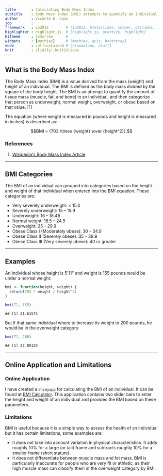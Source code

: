```yaml
---
title       : Calculating Body Mass Index
subtitle    : Body Mass Index (BMI) attempts to quantify an individual's tissue mass
author      : Vicente E. Cano
job         :
framework   : io2012        # {io2012, html5slides, shower, dzslides, ...}
highlighter : highlight.js  # {highlight.js, prettify, highlight}
hitheme     : tomorrow      #
widgets     : [mathjax]     # {mathjax, quiz, bootstrap}
mode        : selfcontained # {standalone, draft}
knit        : slidify::knit2slides
---
```


## What is the Body Mass Index

The Body Mass Index (BMI) is a value derived from the mass (weight) and height of an individual. The BMI is defined as the body mass divided by the square of the body height. The BMI is an attempt to quantify the amount of tissue mass (muscle, fat, and bone) in an individual, and then categorize that person as underweight, normal weight, overweight, or obese based on that value. [1]

The equation (where weight is measured in pounds and height is measured in inches) is described as:

$$BMI = {703 \times {weight} \over {height^2}}.$$

### References

1. [Wikipedia's Body Mass Index Article](https://en.wikipedia.org/wiki/Body_mass_index)

---

## BMI Categories

The BMI of an individual can grouped into categories based on the height and weight of that individual when entered into the BMI equation. These categories are:

* Very severely underweight: < 15.0
* Severely underweight: 15 – 15.9
* Underweight: 16 – 18.49
* Normal weight: 18.5 – 24.9
* Overweight: 25 – 29.9
* Obese Class I (Moderately obese): 30 – 34.9
* Obese Class II (Severely obese): 35 – 39.9
* Obese Class III (Very severely obese): 40 or greater

---

## Examples

An individual whose height is 5'11" and weight is 155 pounds would be under a normal weight:


```r
bmi <- function(height, weight) {
  return(703 * weight / height^2)
}

bmi(71, 155)
```

```
## [1] 21.61575
```

But if that same individual where to increase its weight to 200 pounds, he would be in the overweight category:


```r
bmi(71, 200)
```

```
## [1] 27.89129
```

---

## Online Application and Limitations

### Online Application

I have created a `shinyapp` for calculating the BMI of an individual. It can be found at [BMI Calculator](https://vecano.shinyapps.io/bmi-application/). This application contains two slider bars to enter the height and weight of an individual and provides the BMI based on these parameters.

### Limitations

BMI is useful because it is a simple way to assess the health of an individual but it has certain limitations, some examples are:

* It does not take into account variation in physical characteristics. It adds roughly 10% for a large (or tall) frame and subtracts roughly 10% for a smaller frame (short stature).
* It does not differentiate between muscle mass and fat mass. BMI is particularly inaccurate for people who are very fit or athletic, as their high muscle mass can classify them in the overweight category by BMI.
